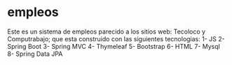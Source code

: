 # empleos
Este es un sistema de empleos parecido a los sitios web: Tecoloco y Computrabajo; que esta construido con las siguientes tecnologias:
  1- JS
  2- Spring Boot
  3- Spring MVC
  4- Thymeleaf
  5- Bootstrap
  6- HTML
  7- Mysql
  8- Spring Data JPA
  
